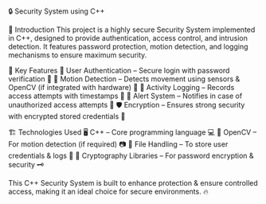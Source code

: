 🔒 Security System using C++

📌 Introduction
This project is a highly secure Security System implemented in C++, designed to provide authentication, access control, and intrusion detection. It features password protection, motion detection, and logging mechanisms to ensure maximum security.

🚀 Key Features
🔑 User Authentication – Secure login with password verification 🔐
🎥 Motion Detection – Detects movement using sensors & OpenCV (if integrated with hardware) 🎦
📜 Activity Logging – Records access attempts with timestamps 📆
🔔 Alert System – Notifies in case of unauthorized access attempts 🚨
🛡️ Encryption – Ensures strong security with encrypted stored credentials 🔏

🏗️ Technologies Used
🖥️ C++ – Core programming language 💻
📸 OpenCV – For motion detection (if required) 📷
📂 File Handling – To store user credentials & logs 📁
🔐 Cryptography Libraries – For password encryption & security 🗝️

This C++ Security System is built to enhance protection & ensure controlled access, making it an ideal choice for secure environments. 🔥
